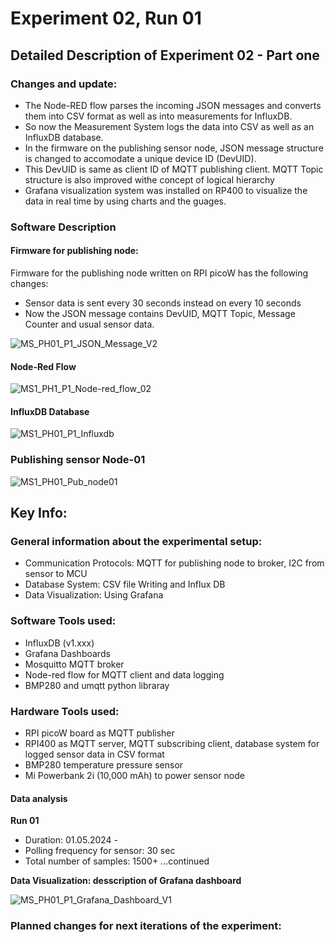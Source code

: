 # Experiment 02, Run 01 

## Detailed Description of Experiment 02 - Part one

### Changes and update: 

- The Node-RED flow parses the incoming JSON messages and converts them into CSV format as well as into measurements for InfluxDB.
- So now the Measurement System logs the data into CSV as well as an InfluxDB database.
- In the firmware on the publishing sensor node, JSON message structure is changed to accomodate a unique device ID (DevUID).
- This DevUID is same as client ID of MQTT publishing client. MQTT Topic structure is also improved withe concept of logical hierarchy
- Grafana visualization system was installed on RP400 to visualize the data in real time by using charts and the guages.

### Software Description

#### Firmware for publishing node:

Firmware for the publishing node written on RPI picoW has the following changes:
- Sensor data is sent every 30 seconds instead on every 10 seconds
- Now the JSON message contains DevUID, MQTT Topic, Message Counter and usual sensor data.

![MS_PH01_P1_JSON_Message_V2](https://github.com/Vishusharma296/Measurement_Systems/assets/73486657/28b546f6-d843-489c-9ee2-23c825aabf4a)

#### Node-Red Flow

![MS1_PH1_P1_Node-red_flow_02](https://github.com/Vishusharma296/Measurement_Systems/assets/73486657/ca30ae14-3351-422d-814d-f413199d3fd6)

#### InfluxDB Database

![MS1_PH01_P1_Influxdb](https://github.com/Vishusharma296/Measurement_Systems/assets/73486657/58702692-c523-43db-91b8-7b7e144b517a)


### Publishing sensor Node-01

![MS1_PH01_Pub_node01](https://github.com/Vishusharma296/Measurement_Systems/assets/73486657/69cfb9e0-d3d5-4f8f-9423-272c57b5eb66)

## Key Info:

### General information about the experimental setup:

- Communication Protocols: MQTT for publishing node to broker, I2C from sensor to MCU
- Database System: CSV file Writing and Influx DB
- Data Visualization: Using Grafana

### Software Tools used: 
- InfluxDB (v1.xxx)
- Grafana Dashboards
- Mosquitto MQTT broker
- Node-red flow for MQTT client and data logging
- BMP280 and umqtt python libraray

### Hardware Tools used:
- RPI picoW board as MQTT publisher
- RPI400 as MQTT server, MQTT subscribing client, database system for logged sensor data in CSV format
- BMP280 temperature pressure sensor
- Mi Powerbank 2i (10,000 mAh) to power sensor node

#### Data analysis 

**Run 01**
- Duration: 01.05.2024 - 
- Polling frequency for sensor: 30 sec
- Total number of samples: 1500+ ...continued

**Data Visualization: desscription of Grafana dashboard**

![MS_PH01_P1_Grafana_Dashboard_V1](https://github.com/Vishusharma296/Measurement_Systems/assets/73486657/d5c2e696-8133-4c95-a9f3-cffb35018f67)


### Planned changes for next iterations of the experiment:














